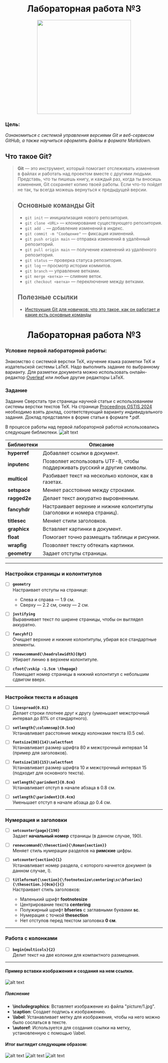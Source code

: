 <h1 align="center"
">Лабораторная работа №3</h1>

<p align="center">
    <img src="Pictures/1.png" width="300" height="300">
</p>

### Цель:
*Ознакомиться с системой управления версиями Git и веб-сервисом GitHub, а также научиться оформлять файлы в формате Markdown.*


## Что такое Git?
> 
> **Git** — это инструмент, который помогает отслеживать изменения в файлах и работать над проектом вместе с другими людьми. Представь, что ты пишешь книгу, и каждый раз, когда ты вносишь изменения, Git сохраняет копию твоей работы. Если что-то пойдет не так, ты всегда можешь вернуться к предыдущей версии.

> ## Основные команды Git
> 
> - `git init` — инициализация нового репозитория.
> - `git clone <URL>` — клонирование существующего репозитория.
> - `git add .` — добавление изменений в индекс.
> - `git commit -m "Сообщение"` — фиксация изменений.
> - `git push origin main` — отправка изменений в удалённый репозиторий.
> - `git pull origin main` — получение изменений из удалённого репозитория.
> - `git status` — проверка статуса репозитория.
> - `git log` — просмотр истории коммитов.
> - `git branch` — управление ветками.
> - `git merge <ветка>` — слияние веток.
> - `git checkout <ветка>` — переключение между ветками.
> ## Полезные ссылки
> 
> - [Инструкция Git для новичков: что это такое, как он работает и какие есть основные команды](https://dan-it.com.ua/blog/instrukcija-git-dlja-novachkiv-shho-ce-take-jak-vin-pracjuie-ta-jaki-ie-osnovni-komandi/)

<h1 align="center"
">Лабораторная работа №3</h1>

### Условие первой лабораторной работы:
Знакомство с системой верстки TeX, изучение языка разметки TeX и издательской системы LaTeX. Надо выполнить задание по выбранному варианту. Для разметки документа можно использовать онлайн-редактор [Overleaf](https://www.overleaf.com) или любые другие редакторы LaTeX.
### Задание



Задание
Сверстать три страницы научной статьи с использованием системы верстки текстов TeX. На странице [Proceedings OSTIS 2024](https://proc.ostis.net/proc/Proceedings%20OSTIS-2024.pdf) необходимо взять доклад, соответствующий варианту индивидуального задания. Доклад представлен в форме статьи в формате *.pdf.

В процессе работы над первой лабораторной работой использовались следующие библиотеки.
![alt text](Pictures/2.png)


| Библиотеки | Описание |
|--------------|----------|
| **hyperref** | Добавляет ссылки в документ. |
| **inputenc** | Позволяет использовать UTF-8, чтобы поддерживать русский и другие символы. |
| **multicol** | Разбивает текст на несколько колонок, как в газетах. |
| **setspace** | Меняет расстояние между строками. |
| **ragged2e** | Делает текст аккуратно выровненным. |
| **fancyhdr** | Настраивает верхние и нижние колонтитулы (заголовки и номера страниц). |
| **titlesec** | Меняет стили заголовков. |
| **graphicx** | Вставляет картинки в документ. |
| **float**    | Помогает точно размещать таблицы и рисунки. |
| **wrapfig**  | Позволяет тексту обтекать картинки. |
| **geometry** | Задает отступы страницы. |



---

### Настройки страницы и колонтитулов

- [ ] **`geometry`**  
  Настраивает отступы на странице:  
  - Слева и справа — 1.9 см.  
  - Сверху — 2.2 см, снизу — 2 см.

- [ ] **`justifying`**  
  Выравнивает текст по ширине страницы, чтобы он выглядел аккуратно.

- [ ] **`fancyhf{}`**  
  Очищает верхние и нижние колонтитулы, убирая все стандартные элементы.

- [ ] **`renewcommand{\headrulewidth}{0pt}`**  
  Убирает линию в верхнем колонтитуле.

- [ ] **`cfoot{\vskip -1.5cm \thepage}`**  
  Помещает номер страницы в нижний колонтитул с небольшим сдвигом вверх.

---

### Настройки текста и абзацев

- [ ] **`linespread{0.81}`**  
  Делает строки плотнее друг к другу (уменьшает межстрочный интервал до 81% от стандартного).

- [ ] **`setlength{\columnsep}{0.5cm}`**  
  Устанавливает расстояние между колонками текста (0.5 см).

- [ ] **`fontsize{80}{14}\selectfont`**  
  Устанавливает размер шрифта 80 и межстрочный интервал 14 (пример для заголовков).

- [ ] **`fontsize{10}{15}\selectfont`**  
  Устанавливает размер шрифта 10 и межстрочный интервал 15 (подходит для основного текста).

- [ ] **`setlength{\parindent}{0.8cm}`**  
  Устанавливает отступ в начале абзаца в 0.8 см.  

- [ ] **`setlength{\parindent}{0.4cm}`**  
  Уменьшает отступ в начале абзаца до 0.4 см.

---

### Нумерация и заголовки

- [ ] **`setcounter{page}{190}`**  
  Задает **начальный номер** страницы (в данном случае, 190).

- [ ] **`renewcommand{\thesection}{\Roman{section}}`**  
  Меняет стиль нумерации разделов на **римские** цифры.

- [ ] **`setcounter{section}{1}`**  
  Устанавливает номер раздела, с которого начнется документ (в данном случае, I).

- [ ] **`titleformat{\section}{\footnotesize\centering\sc\bfseries}{\thesection.}{0cm}{}{}`**  
  Настраивает стиль заголовков:  
  - Маленький шрифт **footnotesize**
  - Центрирование текста **centering**  
  - Полужирный шрифт **bfseries** с заглавными буквами **sc**.  
  - Нумерация с точкой **thesection**
  - Нет отступов перед текстом заголовка **0 см**.

---

### Работа с колонками

- [ ] **`begin{multicols}{2}`**  
  Делит текст на две колонки для компактного размещения.

---
#### Пример вставки изображения и создания на нем ссылки.
![alt text](Pictures/4.png)
##### Пояснение

- **\includegraphics**: Вставляет изображение из файла "picture/1.jpg".
- **\caption**: Создает подпись к изображению.
- **\label**: Устанавливает метку для изображения, чтобы на него можно было сослаться в тексте.
- **\autoref**: Используется для создания ссылки на метку, установленную с помощью \label.


#### Итог выглядит следующим образом:
![alt text](Pictures/5.png)
![alt text](Pictures/6.png)
![alt text](Pictures/7.png)

